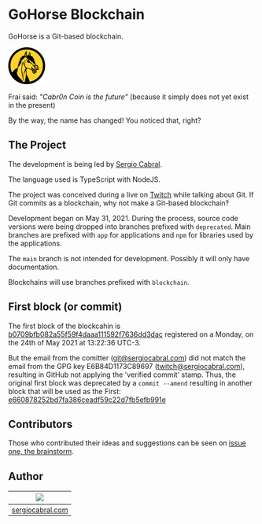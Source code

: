 # GoHorse Blockchain

GoHorse is a Git-based blockchain.

[<img src="https://github.com/sergiocabral/App.GoHorse/raw/main/gohorse.png" width="75px;"/>](https://gohorse.dev/)

Frai said: *"Cabr0n Coin is the future"*
(because it simply does not yet exist in the present)

By the way, the name has changed! You noticed that, right?

## The Project

The development is being led by [Sergio Cabral](https://github.com/sergiocabral).

The language used is TypeScript with NodeJS.

The project was conceived during a live on [Twitch](https://www.twitch.tv/sergiocabral_com) while talking about Git. If Git commits as a blockchain, why not make a Git-based blockchain?

Development began on May 31, 2021. During the process, source code versions were being dropped into branches prefixed with `deprecated`. Main branches are prefixed with `app` for applications and `npm` for libraries used by the applications.

The `main` branch is not intended for development. Possibly it will only have documentation.

Blockchains will use branches prefixed with `blockchain`.

## First block (or commit)

The first block of the blockcahin is [b0709bfb082a55f59f4daaa111592f7636dd3dac](https://github.com/sergiocabral/Blockchain.GoHorse/commit/b0709bfb082a55f59f4daaa111592f7636dd3dac) registered on a Monday, on the 24th of May 2021 at 13:22:36 UTC-3.

But the email from the comitter (git@sergiocabral.com) did not match the email from the GPG key E6B84D1173C89697 (twitch@sergiocabral.com), resulting in GitHub not applying the 'verified commit' stamp. Thus, the original first block was deprecated by a `commit --amend` resulting in another block that will be used as the First: [e660878252bd7fa386ceadf59c22d7fb5efb991e](https://github.com/sergiocabral/Blockchain.GoHorse/commit/e660878252bd7fa386ceadf59c22d7fb5efb991e)

## Contributors

Those who contributed their ideas and suggestions can be seen on [issue one, the brainstorm](https://github.com/sergiocabral/Blockchain.GoHorse/issues/1).

## Author

| [<img src="https://avatars.githubusercontent.com/u/665373?v=4" width="75px;"/>](https://github.com/sergiocabral) |
| :-: |
|[sergiocabral.com](https://sergiocabral.com)|
